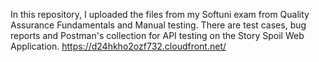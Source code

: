 In this repository, I uploaded the files from my Softuni exam from Quality Assurance Fundamentals and Manual testing. There are test cases, bug reports and Postman's collection for API testing on the Story Spoil Web Application.
https://d24hkho2ozf732.cloudfront.net/
